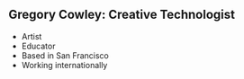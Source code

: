 ## Gregory Cowley: Creative Technologist
- Artist
- Educator
- Based in San Francisco
- Working internationally

<!---
gregorycowley/gregorycowley is a ...
--->
